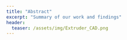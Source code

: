 ```yaml
---
title: "Abstract"
excerpt: "Summary of our work and findings"
header:
  teaser: /assets/img/Extruder_CAD.png
---
```



